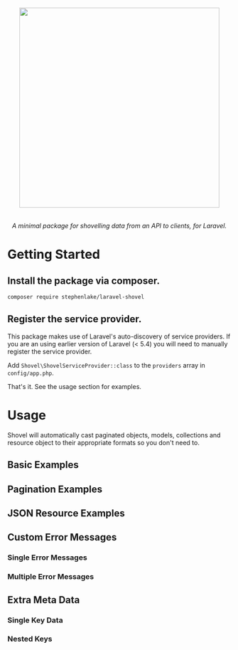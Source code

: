 <h6 align="center">
    <img src="https://raw.githubusercontent.com/stephenlake/laravel-shovel/master/docs/assets/laravel-shovel.png" width="450"/>
</h6>

<h6 align="center">
    A minimal package for shovelling data from an API to clients, for Laravel.
</h6>

# Getting Started

## Install the package via composer.

```bash
composer require stephenlake/laravel-shovel
```

## Register the service provider.

This package makes use of Laravel's auto-discovery of service providers. If you are an using earlier version of Laravel (&lt; 5.4) you will need to manually register the service provider.

Add `Shovel\ShovelServiceProvider::class` to the `providers` array in `config/app.php`.

That's it. See the usage section for examples.

# Usage

Shovel will automatically cast paginated objects, models, collections and resource object to their appropriate formats so you don't need to.

## Basic Examples

## Pagination Examples

## JSON Resource Examples

## Custom Error Messages

### Single Error Messages

### Multiple Error Messages

## Extra Meta Data

### Single Key Data

### Nested Keys
